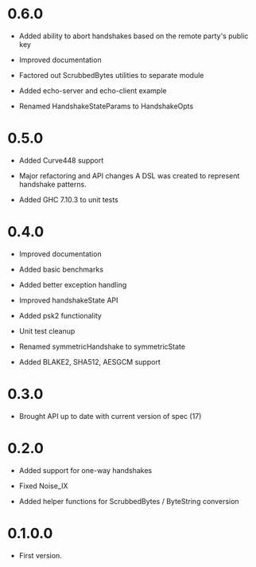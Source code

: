 # 0.6.0

* Added ability to abort handshakes based on the remote party's public key

* Improved documentation

* Factored out ScrubbedBytes utilities to separate module

* Added echo-server and echo-client example

* Renamed HandshakeStateParams to HandshakeOpts

# 0.5.0

* Added Curve448 support

* Major refactoring and API changes
  A DSL was created to represent handshake patterns.

* Added GHC 7.10.3 to unit tests

# 0.4.0

* Improved documentation

* Added basic benchmarks

* Added better exception handling

* Improved handshakeState API

* Added psk2 functionality

* Unit test cleanup

* Renamed symmetricHandshake to symmetricState

* Added BLAKE2, SHA512, AESGCM support

# 0.3.0

* Brought API up to date with current version of spec (17)

# 0.2.0

* Added support for one-way handshakes

* Fixed Noise\_IX

* Added helper functions for ScrubbedBytes / ByteString conversion

# 0.1.0.0

* First version.

